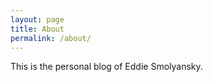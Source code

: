 ```yaml
---
layout: page
title: About
permalink: /about/
---
```


This is the personal blog of Eddie Smolyansky.